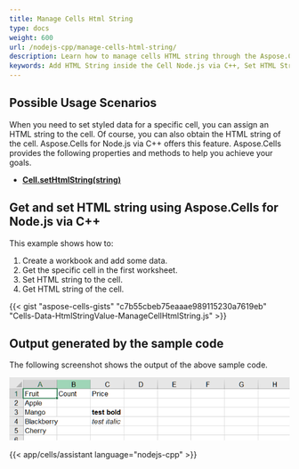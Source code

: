 ```yaml
---
title: Manage Cells Html String
type: docs
weight: 600
url: /nodejs-cpp/manage-cells-html-string/
description: Learn how to manage cells HTML string through the Aspose.Cells for Node.js via C++ API.
keywords: Add HTML String inside the Cell Node.js via C++, Set HTML String inside the Cell Node.js via C++, Add HTML String Node.js via C++, Get HTML String of Cell Node.js via C++, Manage Cells Html String Node.js via C++
---
```


## **Possible Usage Scenarios**
When you need to set styled data for a specific cell, you can assign an HTML string to the cell. Of course, you can also obtain the HTML string of the cell. Aspose.Cells for Node.js via C++ offers this feature. Aspose.Cells provides the following properties and methods to help you achieve your goals.
- [**Cell.setHtmlString(string)**](https://reference.aspose.com/cells/nodejs-cpp/cell/#setHtmlString-string-)

## **Get and set HTML string using Aspose.Cells for Node.js via C++**
This example shows how to:

1. Create a workbook and add some data.
1. Get the specific cell in the first worksheet.
1. Set HTML string to the cell.
1. Get HTML string of the cell.

{{< gist "aspose-cells-gists" "c7b55cbeb75eaaae989115230a7619eb" "Cells-Data-HtmlStringValue-ManageCellHtmlString.js" >}}


## Output generated by the sample code

The following screenshot shows the output of the above sample code.

![todo:image_alt_text](htmlstring.png)

{{< app/cells/assistant language="nodejs-cpp" >}}